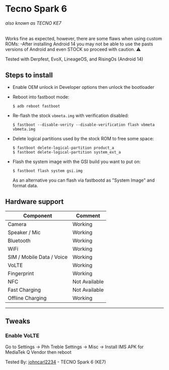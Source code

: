 # Tecno Spark 6
###### also known as TECNO KE7

Works fine as expected, however, there are some flaws when using custom ROMs:
-After installing Android 14 you may not be able to use the pasts versions of Android and even STOCK so proceed with caution. ⚠️

Tested with Derpfest, EvoX, LineageOS, and RisingOs (Android 14)

## Steps to install

* Enable OEM unlock in Developer options then unlock the bootloader
* Reboot into fastboot mode:
    ```
    $ adb reboot fastboot
    ```
* Re-flash the stock `vbmeta.img` with verification disabled:
    ```
    $ fastboot --disable-verity --disable-verification flash vbmeta vbmeta.img
    ```
* Delete logical partitions used by the stock ROM to free some space:
    ```
    $ fastboot delete-logical-partition product_a
    $ fastboot delete-logical-partition system_ext_a
    ```
* Flash the system image with the GSI build you want to put on:
    ```
    $ fastboot flash system gsi.img
    ```

    As an alternative you can flash via fastbootd as "System Image" and format data.

## Hardware support

| Component                 |      Comment                                              |
|---------------------------|-----------------------------------------------------------|
| Camera                    | Working                                                   |
| Speaker / Mic             | Working                                                   |
| Bluetooth                 | Working                                                   |
| WiFi                      | Working                                                   |
| SIM / Mobile Data / Voice | Working                                       |
| VoLTE                     | Working                                                   |
| Fingerprint               | Working                                              |
| NFC                       | Not Available                                                 |
| Fast Charging             | Not Available                                                |
| Offline Charging          | Working                                                   |
---

## Tweaks
### Enable VoLTE
Go to Settings -> Phh Treble Settings -> Misc -> Install IMS APK for MediaTek Q Vendor
then reboot

Tested By: [johncarl2234](https://github.com/johncarl2234) - TECNO Spark 6 (KE7)